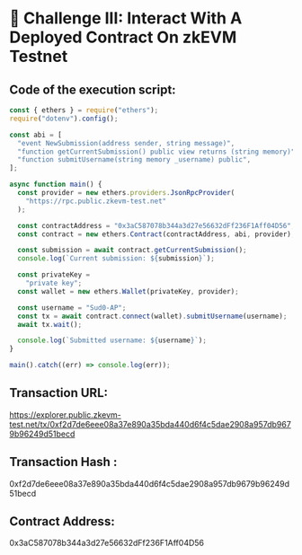 # 🌳 Challenge III: Interact With A Deployed Contract On zkEVM Testnet 


## Code of the execution script:

```JavaScript
const { ethers } = require("ethers");
require("dotenv").config();

const abi = [
  "event NewSubmission(address sender, string message)",
  "function getCurrentSubmission() public view returns (string memory)",
  "function submitUsername(string memory _username) public",
];

async function main() {
  const provider = new ethers.providers.JsonRpcProvider(
    "https://rpc.public.zkevm-test.net"
  );

  const contractAddress = "0x3aC587078b344a3d27e56632dFf236F1Aff04D56";
  const contract = new ethers.Contract(contractAddress, abi, provider);

  const submission = await contract.getCurrentSubmission();
  console.log(`Current submission: ${submission}`);

  const privateKey =
    "private key";
  const wallet = new ethers.Wallet(privateKey, provider);

  const username = "Sud0-AP";
  const tx = await contract.connect(wallet).submitUsername(username);
  await tx.wait();

  console.log(`Submitted username: ${username}`);
}

main().catch((err) => console.log(err));

```

## Transaction URL:

https://explorer.public.zkevm-test.net/tx/0xf2d7de6eee08a37e890a35bda440d6f4c5dae2908a957db9679b96249d51becd

## Transaction Hash :

0xf2d7de6eee08a37e890a35bda440d6f4c5dae2908a957db9679b96249d51becd


## Contract Address:

0x3aC587078b344a3d27e56632dFf236F1Aff04D56
